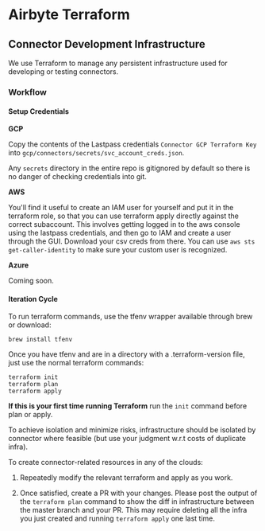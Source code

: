 # Airbyte Terraform

## Connector Development Infrastructure
We use Terraform to manage any persistent infrastructure used for developing or testing connectors.

### Workflow

#### Setup Credentials
**GCP**

Copy the contents of the Lastpass credentials `Connector GCP Terraform Key` into `gcp/connectors/secrets/svc_account_creds.json`. 

Any `secrets` directory in the entire repo is gitignored by default so there is no danger of checking credentials into git.  

**AWS**

You'll find it useful to create an IAM user for yourself and put it in the terraform role, so that 
you can use terraform apply directly against the correct subaccount.  This involves getting logged in to the 
aws console using the lastpass credentials, and then go to IAM and create a user through the GUI.  Download your csv creds
from there.  You can use `aws sts get-caller-identity` to make sure your custom user is recognized.

**Azure**

Coming soon. 

#### Iteration Cycle
To run terraform commands, use the tfenv wrapper available through brew or download: 

    brew install tfenv

Once you have tfenv and are in a directory with a .terraform-version file, just
use the normal terraform commands:

    terraform init
    terraform plan
    terraform apply

**If this is your first time running Terraform** run the `init` command before plan or apply.

To achieve isolation and minimize risks, infrastructure should be isolated by connector 
where feasible (but use your judgment w.r.t costs of duplicate infra). 

To create connector-related resources in any of the clouds:
 <!-- TODO make this iteration cycle clearer w.r.t generating a plan for the PR -->
 
1. Repeatedly modify the relevant terraform and apply as you work.

2. Once satisfied, create a PR with your changes. Please post the 
output of the `terraform plan` command to show the diff in infrastructure 
between the master branch and your PR. This may require deleting all the 
infra you just created and running `terraform apply` one last time.


